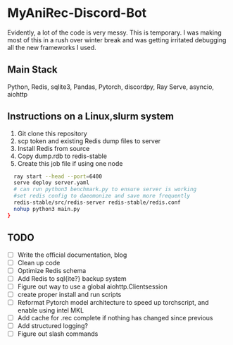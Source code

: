 # MyAniRec-Discord-Bot

Evidently, a lot of the code is very messy. This is temporary. I was making most of this in a rush over winter break and was getting irritated debugging all the new frameworks I used. 

## Main Stack
Python, Redis, sqlite3, Pandas, Pytorch, discordpy, Ray Serve, asyncio, aiohttp

## Instructions on a Linux,slurm system

1. Git clone this repository
2. scp token and existing Redis dump files to server
3. Install Redis from source
4. Copy dump.rdb to redis-stable
5. Create this job file if using one node
```bash
  ray start --head --port=6400
  serve deploy server.yaml
  # can run python3 benchmark.py to ensure server is working
  #set redis config to daeomonize and save more frequently
  redis-stable/src/redis-server redis-stable/redis.conf
  nohup python3 main.py
}
```
## TODO
- [ ] Write the official documentation, blog
- [ ] Clean up code
- [ ] Optimize Redis schema
- [ ] Add Redis to sql{ite?} backup system
- [ ] Figure out way to use a global aiohttp.Clientsession 
- [ ] create proper install and run scripts
- [ ] Reformat Pytorch model architecture to speed up torchscript, and enable using intel MKL
- [ ] Add cache for .rec complete if nothing has changed since previous
- [ ] Add structured logging?
- [ ] Figure out slash commands
